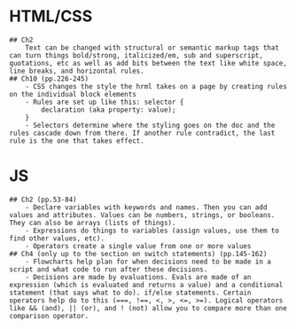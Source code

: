 # HTML/CSS
    ## Ch2 
        Text can be changed with structural or semantic markup tags that can turn things bold/strong, italicized/em, sub and superscript, quotations, etc as well as add bits between the text like white space, line breaks, and horizontal rules.
    ## Ch10 (pp.226-245)
        - CSS changes the style the hrml takes on a page by creating rules on the individual block elements
        - Rules are set up like this: selector {
            declaration (aka property: value);
        }
        - Selectors determine where the styling goes on the doc and the rules cascade down from there. If another rule contradict, the last rule is the one that takes effect.
# JS
    ## Ch2 (pp.53-84)
        - Declare variables with keywords and names. Then you can add values and attributes. Values can be numbers, strings, or booleans. They can also be arrays (lists of things).
        - Expressions do things to variables (assign values, use them to find other values, etc).
        - Operators create a single value from one or more values
    ## Ch4 (only up to the section on switch statements) (pp.145-162)
        - Flowcharts help plan for when decisions need to be made in a script and what code to run after these decisions.
        - Decisions are made by evaluations. Evals are made of an expression (which is evaluated and returns a value) and a conditional statement (that says what to do). if/else statements. Certain operators help do to this (===, !==, <, >, <=, >=). Logical operators like && (and), || (or), and ! (not) allow you to compare more than one comparison operator.
